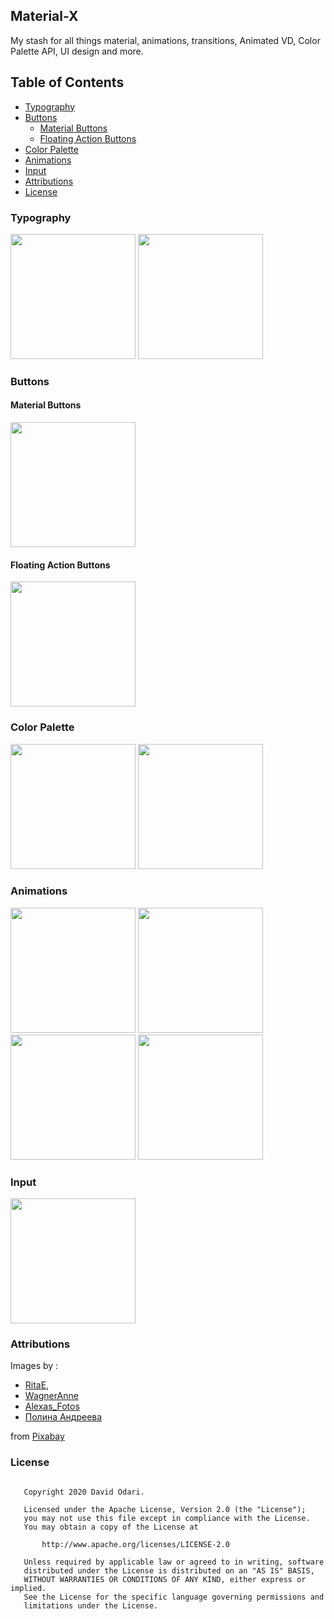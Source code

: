 ## Material-X

My stash for all things material, animations, transitions, Animated VD, Color Palette API, UI design 
and more.

## Table of Contents

- [Typography](#typography)
- [Buttons](#buttons)
   - [Material Buttons](#material-buttons)
   - [Floating Action Buttons](#floating-action-buttons)
- [Color Palette](#color-palette)
- [Animations](#animations)
- [Input](#input)
- [Attributions](#attributions)
- [License](#license)

### Typography

<img src="art/typography.png" width="200"> <img src="art/typography3.png" width="200">

### Buttons

#### Material Buttons

<img src="art/mb.png" width="200">

#### Floating Action Buttons

<img src="art/fabs.gif" width="200">

### Color Palette

<img src="art/cp1.png" width="200"> <img src="art/cp2.png" width="200">

### Animations

<img src="art/as.gif" width="200"> <img src="art/it.gif" width="200"> <img src="art/oa.gif" width="200"> <img src="art/va.gif" width="200">

### Input 

<img src="art/input.png" width="200">

### Attributions

Images by :
- <a href="https://pixabay.com/users/RitaE-19628/?utm_source=link-attribution&amp;utm_medium=referral&amp;utm_campaign=image&amp;utm_content=5311293">RitaE</a>,
- <a href="https://pixabay.com/users/WagnerAnne-12610361/?utm_source=link-attribution&amp;utm_medium=referral&amp;utm_campaign=image&amp;utm_content=5289802">WagnerAnne</a>
- <a href="https://pixabay.com/users/Alexas_Fotos-686414/?utm_source=link-attribution&amp;utm_medium=referral&amp;utm_campaign=image&amp;utm_content=5303221">Alexas_Fotos</a>
- <a href="https://pixabay.com/users/mystraysoul-10217405/?utm_source=link-attribution&amp;utm_medium=referral&amp;utm_campaign=image&amp;utm_content=5299607">Полина Андреева</a>

from <a href="https://pixabay.com/?utm_source=link-attribution&amp;utm_medium=referral&amp;utm_campaign=image&amp;utm_content=5289802">Pixabay</a>
 
### License

```

   Copyright 2020 David Odari.

   Licensed under the Apache License, Version 2.0 (the "License");
   you may not use this file except in compliance with the License.
   You may obtain a copy of the License at

       http://www.apache.org/licenses/LICENSE-2.0

   Unless required by applicable law or agreed to in writing, software
   distributed under the License is distributed on an "AS IS" BASIS,
   WITHOUT WARRANTIES OR CONDITIONS OF ANY KIND, either express or implied.
   See the License for the specific language governing permissions and
   limitations under the License.
   
 ```
